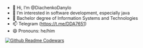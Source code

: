 - 👋 Hi, I’m @DiachenkoDanylo
- 👀 I’m interested in software development, especially java
- 🌱 Bachelor degree of Information Systems and Technologies
- 📫 Telegram (https://t.me/DDA7651)
- 😄 Pronouns: he/him
  
[![Github Readme Codewars](https://codewars-stats-ignacio-cuadra.vercel.app/?username=Diachenko651&theme=dracula)](https://github.com/ignacio-cuadra/github-readme-codewars)
<!---
DiachenkoDanylo/DiachenkoDanylo is a ✨ special ✨ repository because its `README.md` (this file) appears on your GitHub profile.
You can click the Preview link to take a look at your changes.
--->
